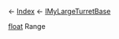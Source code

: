 ← [Index](Api-Index) ← [IMyLargeTurretBase](Sandbox.ModAPI.Ingame.IMyLargeTurretBase)

[float](System.Single) Range